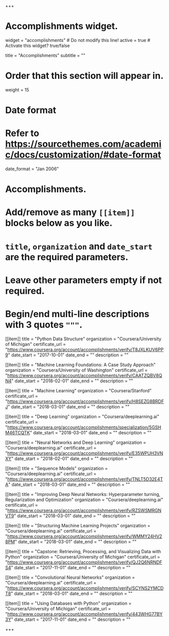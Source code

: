 +++
# Accomplishments widget.
widget = "accomplishments"  # Do not modify this line!
active = true  # Activate this widget? true/false

title = "Accomplish&shy;ments"
subtitle = ""

# Order that this section will appear in.
weight = 15

# Date format
#   Refer to https://sourcethemes.com/academic/docs/customization/#date-format
date_format = "Jan 2006"

# Accomplishments.
#   Add/remove as many `[[item]]` blocks below as you like.
#   `title`, `organization` and `date_start` are the required parameters.
#   Leave other parameters empty if not required.
#   Begin/end multi-line descriptions with 3 quotes `"""`.

[[item]]
  title = "Python Data Structure"
  organization = "Coursera/University of Michigan"
  certificate_url = "https://www.coursera.org/account/accomplishments/verify/T8JXLKUV6PP9"
  date_start = "2017-10-01"
  date_end = ""
  description = ""

[[item]]
  title = "Machine Learning Foundations: A Case Study Approach"
  organization = "Coursera/University of Washington"
  certificate_url = "https://www.coursera.org/account/accomplishments/verify/CAATZQBV8QN4"
  date_start = "2018-02-01"
  date_end = ""
  description = ""

[[item]]
  title = "Machine Learning"
  organization = "Coursera/Stanford"
  certificate_url = "https://www.coursera.org/account/accomplishments/verify/H8SEZG8BRDFJ"
  date_start = "2018-03-01"
  date_end = ""
  description = ""

  [[item]]
    title = "Deep Learning"
    organization = "Coursera/deeplearning.ai"
    certificate_url = "https://www.coursera.org/account/accomplishments/specialization/5GSHM46TCQTK"
    date_start = "2018-03-01"
    date_end = ""
    description = ""

[[item]]
    title = "Neural Networks and Deep Learning"
    organization = "Coursera/deeplearning.ai"
    certificate_url = "https://www.coursera.org/account/accomplishments/verify/E35WPUH3VNXY"
    date_start = "2018-02-01"
    date_end = ""
    description = ""


  [[item]]
    title = "Sequence Models"
    organization = "Coursera/deeplearning.ai"
    certificate_url = "https://www.coursera.org/account/accomplishments/verify/TNLT5D32E4TA"
    date_start = "2018-03-01"
    date_end = ""
    description = ""


  [[item]]
    title = "Improving Deep Neural Networks: Hyperparameter turning, Regularization and Optimization"
    organization = "Coursera/deeplearning.ai"
    certificate_url = "https://www.coursera.org/account/accomplishments/verify/RZSWSMRGNVT9"
    date_start = "2018-03-01"
    date_end = ""
    description = ""


  [[item]]
    title = "Structuring Machine Learning Projects"
    organization = "Coursera/deeplearning.ai"
    certificate_url = "https://www.coursera.org/account/accomplishments/verify/WMMY24HV28PM"
    date_start = "2018-03-01"
    date_end = ""
    description = ""


  [[item]]
    title = "Capstone: Retrieving, Processing, and Visualizing Data with Python"
    organization = "Coursera/University of Michigan"
    certificate_url = "https://www.coursera.org/account/accomplishments/verify/QJ2Q6NRNDFS4"
    date_start = "2017-11-01"
    date_end = ""
    description = ""


  [[item]]
    title = "Convolutional Neural Networks"
    organization = "Coursera/deeplearning.ai"
    certificate_url = "https://www.coursera.org/account/accomplishments/verify/SCYNS2YMCDT8"
    date_start = "2018-03-01"
    date_end = ""
    description = ""


  [[item]]
    title = "Using Databases with Python"
    organization = "Coursera/University of Michigan"
    certificate_url = "https://www.coursera.org/account/accomplishments/verify/443WHG77BY3Y"
    date_start = "2017-11-01"
    date_end = ""
    description = ""






+++
